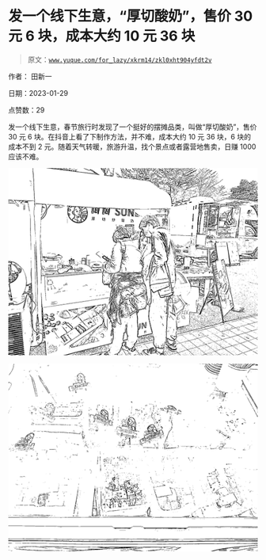 # 发一个线下生意，“厚切酸奶”，售价 30 元 6 块，成本大约 10 元 36 块

> 原文：[`www.yuque.com/for_lazy/xkrm14/zkl0xht904yfdt2v`](https://www.yuque.com/for_lazy/xkrm14/zkl0xht904yfdt2v)

作者： 田新一 

日期：2023-01-29 

点赞数：29 

发一个线下生意，春节旅行时发现了一个挺好的摆摊品类，叫做“厚切酸奶”，售价 30 元 6 块。在抖音上看了下制作方法，并不难，成本大约 10 元 36 块，6 块的成本不到 2 元。随着天气转暖，旅游升温，找个景点或者露营地售卖，日赚 1000 应该不难。 

![](img/47621336731fd90b1ea32d863ff840e7.png) 

![](img/4ba7a0ae0ba86f932f70a1150b71095f.png) 

